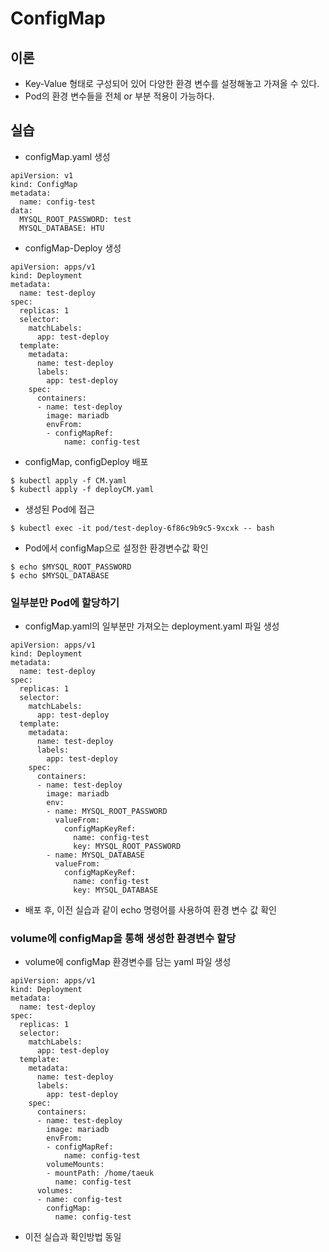 # ConfigMap
## 이론
- Key-Value 형태로 구성되어 있어 다양한 환경 변수를 설정해놓고 가져올 수 있다.
- Pod의 환경 변수들을 전체 or 부분 적용이 가능하다.
## 실습
- configMap.yaml 생성
```
apiVersion: v1
kind: ConfigMap
metadata:
  name: config-test
data:
  MYSQL_ROOT_PASSWORD: test
  MYSQL_DATABASE: HTU
```
- configMap-Deploy 생성
```
apiVersion: apps/v1
kind: Deployment
metadata:
  name: test-deploy
spec:
  replicas: 1
  selector:
    matchLabels:
      app: test-deploy
  template:
    metadata:
      name: test-deploy
      labels:
        app: test-deploy
    spec:
      containers:
      - name: test-deploy
        image: mariadb
        envFrom:
        - configMapRef:
            name: config-test
```
- configMap, configDeploy 배포
```
$ kubectl apply -f CM.yaml
$ kubectl apply -f deployCM.yaml
```
- 생성된 Pod에 접근
```
$ kubectl exec -it pod/test-deploy-6f86c9b9c5-9xcxk -- bash
```
- Pod에서 configMap으로 설정한 환경변수값 확인
```
$ echo $MYSQL_ROOT_PASSWORD
$ echo $MYSQL_DATABASE
```
### 일부분만 Pod에 할당하기
- configMap.yaml의 일부분만 가져오는 deployment.yaml 파일 생성
```
apiVersion: apps/v1
kind: Deployment
metadata:
  name: test-deploy
spec:
  replicas: 1
  selector:
    matchLabels:
      app: test-deploy
  template:
    metadata:
      name: test-deploy
      labels:
        app: test-deploy
    spec:
      containers:
      - name: test-deploy
        image: mariadb
        env:
        - name: MYSQL_ROOT_PASSWORD
          valueFrom:
            configMapKeyRef:
              name: config-test
              key: MYSQL_ROOT_PASSWORD
        - name: MYSQL_DATABASE
          valueFrom:
            configMapKeyRef:
              name: config-test
              key: MYSQL_DATABASE
```
- 배포 후, 이전 실습과 같이 echo 명령어를 사용하여 환경 변수 값 확인
### volume에 configMap을 통해 생성한 환경변수 할당
- volume에 configMap 환경변수를 담는 yaml 파일 생성
```
apiVersion: apps/v1
kind: Deployment
metadata:
  name: test-deploy
spec:
  replicas: 1
  selector:
    matchLabels:
      app: test-deploy
  template:
    metadata:
      name: test-deploy
      labels:
        app: test-deploy
    spec:
      containers:
      - name: test-deploy
        image: mariadb
        envFrom:
        - configMapRef:
            name: config-test
        volumeMounts:
        - mountPath: /home/taeuk
          name: config-test
      volumes:
      - name: config-test
        configMap:
          name: config-test
```
- 이전 실습과 확인방법 동일
